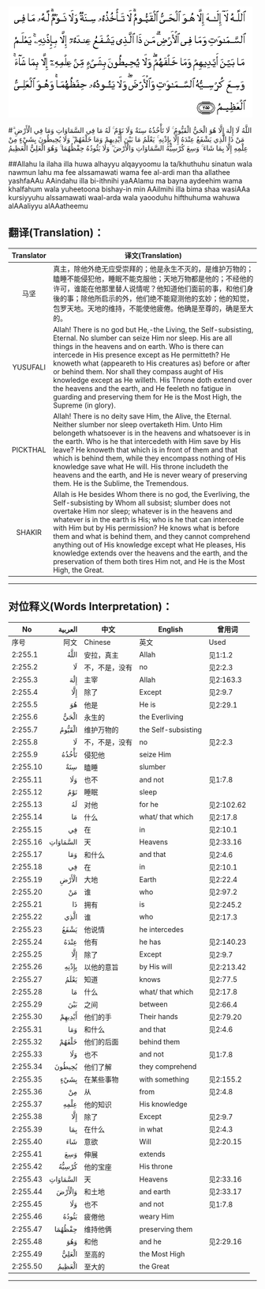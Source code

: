 ![002:255](images/002_255.gif)

#اللَّهُ لَا إِلَٰهَ إِلَّا هُوَ الْحَيُّ الْقَيُّومُ ۚ لَا تَأْخُذُهُ سِنَةٌ وَلَا نَوْمٌ ۚ لَهُ مَا فِي السَّمَاوَاتِ وَمَا فِي الْأَرْضِ ۗ مَنْ ذَا الَّذِي يَشْفَعُ عِنْدَهُ إِلَّا بِإِذْنِهِ ۚ يَعْلَمُ مَا بَيْنَ أَيْدِيهِمْ وَمَا خَلْفَهُمْ ۖ وَلَا يُحِيطُونَ بِشَيْءٍ مِنْ عِلْمِهِ إِلَّا بِمَا شَاءَ ۚ وَسِعَ كُرْسِيُّهُ السَّمَاوَاتِ وَالْأَرْضَ ۖ وَلَا يَئُودُهُ حِفْظُهُمَا ۚ وَهُوَ الْعَلِيُّ الْعَظِيمُ 

##Allahu la ilaha illa huwa alhayyu alqayyoomu la ta/khuthuhu sinatun wala nawmun lahu ma fee alssamawati wama fee al-ardi man tha allathee yashfaAAu AAindahu illa bi-ithnihi yaAAlamu ma bayna aydeehim wama khalfahum wala yuheetoona bishay-in min AAilmihi illa bima shaa wasiAAa kursiyyuhu alssamawati waal-arda wala yaooduhu hifthuhuma wahuwa alAAaliyyu alAAatheemu 

## 翻译(Translation)：

| Translator | 译文(Translation)                                            |
| :--------: | ------------------------------------------------------------ |
|    马坚    | 真主，除他外绝无应受崇拜的；他是永生不灭的，是维护万物的；瞌睡不能侵犯他，睡眠不能克服他；天地万物都是他的；不经他的许可，谁能在他那里替人说情呢？他知道他们面前的事，和他们身後的事；除他所启示的外，他们绝不能窥测他的玄妙；他的知觉，包罗天地。天地的维持，不能使他疲倦。他确是至尊的，确是至大的。 |
|  YUSUFALI  | Allah! There is no god but He,-the Living, the Self-subsisting, Eternal. No slumber can seize Him nor sleep. His are all things in the heavens and on earth. Who is there can intercede in His presence except as He permitteth? He knoweth what (appeareth to His creatures as) before or after or behind them. Nor shall they compass aught of His knowledge except as He willeth. His Throne doth extend over the heavens and the earth, and He feeleth no fatigue in guarding and preserving them for He is the Most High, the Supreme (in glory). |
|  PICKTHAL  | Allah! There is no deity save Him, the Alive, the Eternal. Neither slumber nor sleep overtaketh Him. Unto Him belongeth whatsoever is in the heavens and whatsoever is in the earth. Who is he that intercedeth with Him save by His leave? He knoweth that which is in front of them and that which is behind them, while they encompass nothing of His knowledge save what He will. His throne includeth the heavens and the earth, and He is never weary of preserving them. He is the Sublime, the Tremendous. |
|   SHAKIR   | Allah is He besides Whom there is no god, the Everliving, the Self-subsisting by Whom all subsist; slumber does not overtake Him nor sleep; whatever is in the heavens and whatever is in the earth is His; who is he that can intercede with Him but by His permission? He knows what is before them and what is behind them, and they cannot comprehend anything out of His knowledge except what He pleases, His knowledge extends over the heavens and the earth, and the preservation of them both tires Him not, and He is the Most High, the Great. |

---

## 对位释义(Words Interpretation)：

| No   | العربية | 中文    | English | 曾用词 |
| ---- | ------: | ------- | ------- | ------ |
| 序号 |    阿文 | Chinese | 英文    | Used   |
| 2:255.1  | اللَّهُ     | 安拉，真主     | Allah               | 见1:1.2    |
| 2:255.2  | لَا       | 不，不是，没有 | no                  | 见2:2.3    |
| 2:255.3  | إِلَٰهَ      | 主宰           | Allah               | 见2:163.3  |
| 2:255.4  | إِلَّا      | 除了           | Except              | 见2:9.7    |
| 2:255.5  | هُوَ       | 他是           | He is               | 见2:29.1   |
| 2:255.6  | الْحَيُّ     | 永生的         | the Everliving      |            |
| 2:255.7  | الْقَيُّومُ   | 维护万物的     | the Self-subsisting |            |
| 2:255.8  | لَا       | 不，不是，没有 | no                  | 见2:2.3    |
| 2:255.9  | تَأْخُذُهُ    | 侵犯他         | seize Him           |            |
| 2:255.10 | سِنَةٌ      | 瞌睡           | slumber             |            |
| 2:255.11 | وَلَا      | 也不           | and not             | 见1:7.8    |
| 2:255.12 | نَوْمٌ      | 睡眠           | sleep               |            |
| 2:255.13 | لَهُ       | 对他           | for he              | 见2:102.62 |
| 2:255.14 | مَا       | 什么           | what/ that which    | 见2:17.8   |
| 2:255.15 | فِي       | 在             | in                  | 见2:10.1   |
| 2:255.16 | السَّمَاوَاتِ | 天             | Heavens             | 见2:33.16  |
| 2:255.17 | وَمَا      | 和什么         | and that            | 见2:4.6    |
| 2:255.18 | فِي       | 在             | in                  | 见2:10.1   |
| 2:255.19 | الْأَرْضِ    | 大地           | Earth               | 见2:22.4   |
| 2:255.20 | مَنْ       | 谁             | who                 | 见2:97.2   |
| 2:255.21 | ذَا       | 拥有           | is                  | 见2:245.2  |
| 2:255.22 | الَّذِي     | 谁             | who                 | 见2:17.3   |
| 2:255.23 | يَشْفَعُ     | 他说情         | he intercedes       |            |
| 2:255.24 | عِنْدَهُ     | 他有           | he has              | 见2:140.23 |
| 2:255.25 | إِلَّا      | 除了           | Except              | 见2:9.7    |
| 2:255.26 | بِإِذْنِهِ    | 以他的意旨     | by His will         | 见2:213.42 |
| 2:255.27 | يَعْلَمُ     | 知道           | knows               | 见2:77.5   |
| 2:255.28 | مَا       | 什么           | what/ that which    | 见2:17.8   |
| 2:255.29 | بَيْنَ      | 之间           | between             | 见2:66.4   |
| 2:255.30 | أَيْدِيهِمْ   | 他们的手       | Their hands         | 见2:79.20  |
| 2:255.31 | وَمَا      | 和什么         | and that            | 见2:4.6    |
| 2:255.32 | خَلْفَهُمْ    | 他们的后面     | behind them         |            |
| 2:255.33 | وَلَا      | 也不           | and not             | 见1:7.8    |
| 2:255.34 | يُحِيطُونَ   | 他们了解       | they comprehend     |            |
| 2:255.35 | بِشَيْءٍ     | 在某些事物     | with something      | 见2:155.2  |
| 2:255.36 | مِنْ       | 从             | from                | 见2:4.8    |
| 2:255.37 | عِلْمِهِ     | 他的知识       | His knowledge       |            |
| 2:255.38 | إِلَّا      | 除了           | Except              | 见2:9.7    |
| 2:255.39 | بِمَا      | 在什么         | in what             | 见2:4.3    |
| 2:255.40 | شَاءَ      | 意欲           | Will                | 见2:20.15  |
| 2:255.41 | وَسِعَ      | 伸展           | extends             |            |
| 2:255.42 | كُرْسِيُّهُ    | 他的宝座       | His throne          |            |
| 2:255.43 | السَّمَاوَاتِ | 天             | Heavens             | 见2:33.16  |
| 2:255.44 | وَالْأَرْضَ   | 和土地         | and earth           | 见2:33.17  |
| 2:255.45 | وَلَا      | 也不           | and not             | 见1:7.8    |
| 2:255.46 | يَئُودُهُ    | 疲倦他         | weary Him           |            |
| 2:255.47 | حِفْظُهُمَا   | 维持他俩       | preserving them     |            |
| 2:255.48 | وَهُوَ      | 和他           | and he              | 见2:29.16  |
| 2:255.49 | الْعَلِيُّ    | 至高的         | the Most High       |            |
| 2:255.50 | الْعَظِيمُ   | 至大的         | the Great           |            |

---
